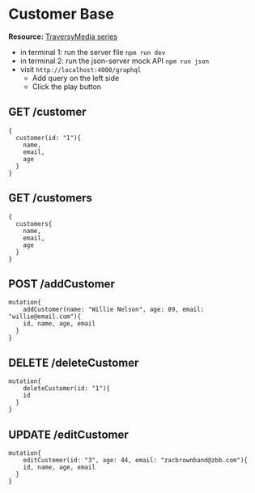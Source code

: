 # Customer Base 

**Resource:** [TraversyMedia series](https://www.youtube.com/watch?v=PEcJxkylcRM)

- in terminal 1: run the server file `npm run dev`
- in terminal 2: run the json-server mock API `npm run json`
- visit `http://localhost:4000/graphql`
  - Add query on the left side 
  - Click the play button

## GET /customer
```
{
  customer(id: "1"){
    name, 
    email, 
    age
  }
}
```
## GET /customers
```
{
  customers{
    name, 
    email, 
    age
  }
}
```

## POST /addCustomer
```
mutation{
	addCustomer(name: "Willie Nelson", age: 89, email: "willie@email.com"){
    id, name, age, email
  }
}
```

## DELETE /deleteCustomer
```
mutation{
	deleteCustomer(id: "1"){
    id
  }
}
```

## UPDATE /editCustomer
```
mutation{
	editCustomer(id: "3", age: 44, email: "zacbrownband@zbb.com"){
    id, name, age, email
  }
}
```